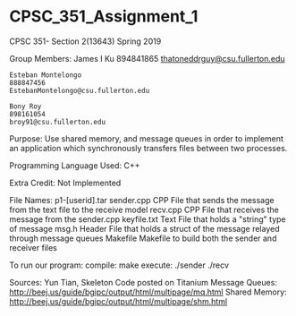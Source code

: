 # CPSC_351_Assignment_1

CPSC 351- Section 2(13643)
Spring 2019


Group Members:
    James I Ku
    894841865
    thatoneddrguy@csu.fullerton.edu
    
	Esteban Montelongo
	888847456
	EstebanMontelongo@csu.fullerton.edu
	
    Bony Roy
    898161054
    broy91@csu.fullerton.edu
      
Purpose: Use shared memory, and message queues in order to implement an application which
		 synchronously transfers files between two processes.


Programming Language Used:
		 C++

Extra Credit:
		 Not Implemented

File Names:
	  p1-[userid].tar
		sender.cpp
			CPP File that sends the message from the text file to the receive model
		recv.cpp
			CPP File that receives the message from the sender.cpp
		keyfile.txt
			Text File that holds a "string" type of message
		msg.h
			Header File that holds a struct of the message relayed through message queues
		Makefile
			Makefile to build both the sender and receiver files

To run our program:
	compile: make
	execute: ./sender <FILE NAME>
		 ./recv



Sources: Yun Tian, Skeleton Code posted on Titanium
		 Message Queues: http://beej.us/guide/bgipc/output/html/multipage/mq.html
		 Shared Memory: http://beej.us/guide/bgipc/output/html/multipage/shm.html
